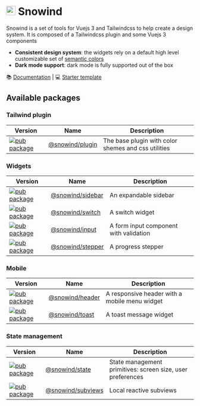 # <img src="public/img/logo.png" width="25" height="25"> Snowind

Snowind is a set of tools for Vuejs 3 and Tailwindcss to help create a design system. It is composed
of a Tailwindcss plugin and some Vuejs 3 components

- **Consistent design system**: the widgets rely on a default high level customizable set of 
[semantic colors](https://github.com/synw/tailwindcss-semantic-colors)
- **Dark mode support**: dark mode is fully supported out of the box 

:books: [Documentation](https://synw.github.io/snowind/) | :computer: [Starter template](https://github.com/synw/snowind-template)

## Available packages

### Tailwind plugin

| Version | Name | Description |
| --- | --- | --- |
| [![pub package](https://img.shields.io/npm/v/@snowind/plugin)](https://www.npmjs.com/package/@snowind/plugin) | [@snowind/plugin](https://synw.github.io/snowind/install) | The base plugin with color shemes and css utilities |

### Widgets

| Version | Name | Description |
| --- | --- | --- |
| [![pub package](https://img.shields.io/npm/v/@snowind/sidebar)](https://www.npmjs.com/package/@snowind/sidebar) | [@snowind/sidebar](https://synw.github.io/snowind/sidebar) | An expandable sidebar |
| [![pub package](https://img.shields.io/npm/v/@snowind/switch)](https://www.npmjs.com/package/@snowind/switch) | [@snowind/switch](https://synw.github.io/snowind/switch) | A switch widget |
| [![pub package](https://img.shields.io/npm/v/@snowind/input)](https://www.npmjs.com/package/@snowind/input) | [@snowind/input](https://synw.github.io/snowind/input) | A form input component with validation |
| [![pub package](https://img.shields.io/npm/v/@snowind/stepper)](https://www.npmjs.com/package/@snowind/stepper) | [@snowind/stepper](https://synw.github.io/snowind/stepper) | A progress stepper |

### Mobile

| Version | Name | Description |
| --- | --- | --- |
| [![pub package](https://img.shields.io/npm/v/@snowind/header)](https://www.npmjs.com/package/@snowind/header) | [@snowind/header](https://synw.github.io/snowind/header) | A responsive header with a mobile menu widget |
| [![pub package](https://img.shields.io/npm/v/@snowind/toast)](https://www.npmjs.com/package/@snowind/toast) | [@snowind/toast](https://synw.github.io/snowind/toast) | A toast message widget |

### State management

| Version | Name | Description |
| --- | --- | --- |
| [![pub package](https://img.shields.io/npm/v/@snowind/state)](https://www.npmjs.com/package/@snowind/state) | [@snowind/state](https://synw.github.io/snowind/state/screen) | State management primitives: screen size, user preferences |
| [![pub package](https://img.shields.io/npm/v/@snowind/subviews)](https://www.npmjs.com/package/@snowind/subviews) | [@snowind/subviews](https://synw.github.io/snowind/state/subviews) | Local reactive subviews |
